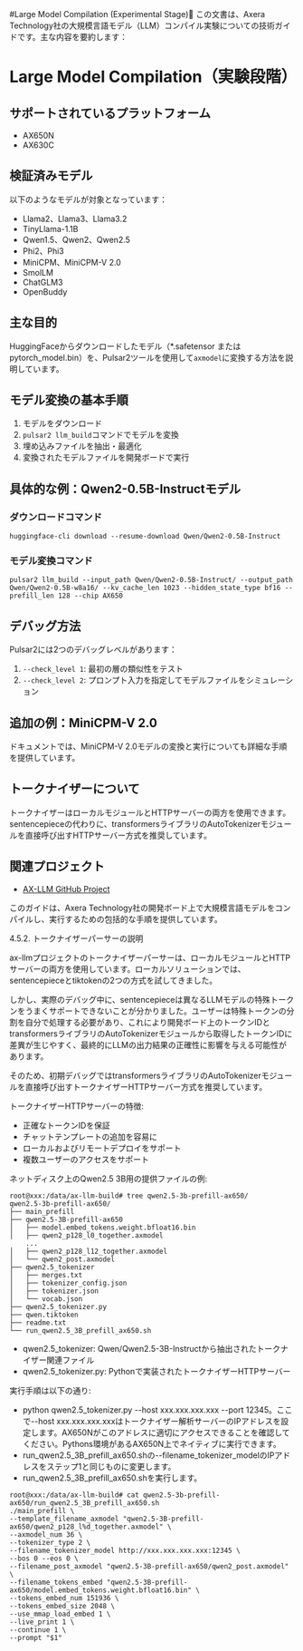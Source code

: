 #Large Model Compilation (Experimental Stage)
この文書は、Axera Technology社の大規模言語モデル（LLM）コンパイル実験についての技術ガイドです。主な内容を要約します：

# Large Model Compilation（実験段階）

## サポートされているプラットフォーム
- AX650N
- AX630C

## 検証済みモデル
以下のようなモデルが対象となっています：
- Llama2、Llama3、Llama3.2
- TinyLlama-1.1B
- Qwen1.5、Qwen2、Qwen2.5
- Phi2、Phi3
- MiniCPM、MiniCPM-V 2.0
- SmolLM
- ChatGLM3
- OpenBuddy

## 主な目的
HuggingFaceからダウンロードしたモデル（*.safetensor または pytorch_model.bin）を、Pulsar2ツールを使用して`axmodel`に変換する方法を説明しています。

## モデル変換の基本手順

1. モデルをダウンロード
2. `pulsar2 llm_build`コマンドでモデルを変換
3. 埋め込みファイルを抽出・最適化
4. 変換されたモデルファイルを開発ボードで実行

## 具体的な例：Qwen2-0.5B-Instructモデル

### ダウンロードコマンド
```shell
huggingface-cli download --resume-download Qwen/Qwen2-0.5B-Instruct
```

### モデル変換コマンド
```shell
pulsar2 llm_build --input_path Qwen/Qwen2-0.5B-Instruct/ --output_path Qwen/Qwen2-0.5B-w8a16/ --kv_cache_len 1023 --hidden_state_type bf16 --prefill_len 128 --chip AX650
```

## デバッグ方法

Pulsar2には2つのデバッグレベルがあります：

1. `--check_level 1`: 最初の層の類似性をテスト
2. `--check_level 2`: プロンプト入力を指定してモデルファイルをシミュレーション

## 追加の例：MiniCPM-V 2.0

ドキュメントでは、MiniCPM-V 2.0モデルの変換と実行についても詳細な手順を提供しています。

## トークナイザーについて

トークナイザーはローカルモジュールとHTTPサーバーの両方を使用できます。sentencepieceの代わりに、transformersライブラリのAutoTokenizerモジュールを直接呼び出すHTTPサーバー方式を推奨しています。

## 関連プロジェクト

- [AX-LLM GitHub Project](https://github.com/AXERA-TECH/ax-llm)

このガイドは、Axera Technology社の開発ボード上で大規模言語モデルをコンパイルし、実行するための包括的な手順を提供しています。


4.5.2. トークナイザーパーサーの説明

ax-llmプロジェクトのトークナイザーパーサーは、ローカルモジュールとHTTPサーバーの両方を使用しています。ローカルソリューションでは、sentencepieceとtiktokenの2つの方式を試してきました。

しかし、実際のデバッグ中に、sentencepieceは異なるLLMモデルの特殊トークンをうまくサポートできないことが分かりました。ユーザーは特殊トークンの分割を自分で処理する必要があり、これにより開発ボード上のトークンIDとtransformersライブラリのAutoTokenizerモジュールから取得したトークンIDに差異が生じやすく、最終的にLLMの出力結果の正確性に影響を与える可能性があります。

そのため、初期デバッグではtransformersライブラリのAutoTokenizerモジュールを直接呼び出すトークナイザーHTTPサーバー方式を推奨しています。

トークナイザーHTTPサーバーの特徴:
* 正確なトークンIDを保証
* チャットテンプレートの追加を容易に
* ローカルおよびリモートデプロイをサポート
* 複数ユーザーのアクセスをサポート

ネットディスク上のQwen2.5 3B用の提供ファイルの例:

```
root@xxx:/data/ax-llm-build# tree qwen2.5-3b-prefill-ax650/
qwen2.5-3b-prefill-ax650/
├── main_prefill
├── qwen2.5-3B-prefill-ax650
│   ├── model.embed_tokens.weight.bfloat16.bin
│   ├── qwen2_p128_l0_together.axmodel
    ...
│   ├── qwen2_p128_l12_together.axmodel
│   └── qwen2_post.axmodel
├── qwen2.5_tokenizer
│   ├── merges.txt
│   ├── tokenizer_config.json
│   ├── tokenizer.json
│   └── vocab.json
├── qwen2.5_tokenizer.py
├── qwen.tiktoken
├── readme.txt
└── run_qwen2.5_3B_prefill_ax650.sh
```

* qwen2.5_tokenizer: Qwen/Qwen2.5-3B-Instructから抽出されたトークナイザー関連ファイル
* qwen2.5_tokenizer.py: Pythonで実装されたトークナイザーHTTPサーバー

実行手順は以下の通り:
* python qwen2.5_tokenizer.py --host xxx.xxx.xxx.xxx --port 12345。ここで--host xxx.xxx.xxx.xxxはトークナイザー解析サーバーのIPアドレスを設定します。AX650Nがこのアドレスに適切にアクセスできることを確認してください。Pythons環境があるAX650N上でネイティブに実行できます。
* run_qwen2.5_3B_prefill_ax650.shの--filename_tokenizer_modelのIPアドレスをステップ1と同じものに変更します。
* run_qwen2.5_3B_prefill_ax650.shを実行します。

```
root@xxx:/data/ax-llm-build# cat qwen2.5-3b-prefill-ax650/run_qwen2.5_3B_prefill_ax650.sh
./main_prefill \
--template_filename_axmodel "qwen2.5-3B-prefill-ax650/qwen2_p128_l%d_together.axmodel" \
--axmodel_num 36 \
--tokenizer_type 2 \
--filename_tokenizer_model http://xxx.xxx.xxx.xxx:12345 \
--bos 0 --eos 0 \
--filename_post_axmodel "qwen2.5-3B-prefill-ax650/qwen2_post.axmodel" \
--filename_tokens_embed "qwen2.5-3B-prefill-ax650/model.embed_tokens.weight.bfloat16.bin" \
--tokens_embed_num 151936 \
--tokens_embed_size 2048 \
--use_mmap_load_embed 1 \
--live_print 1 \
--continue 1 \
--prompt "$1"
```
